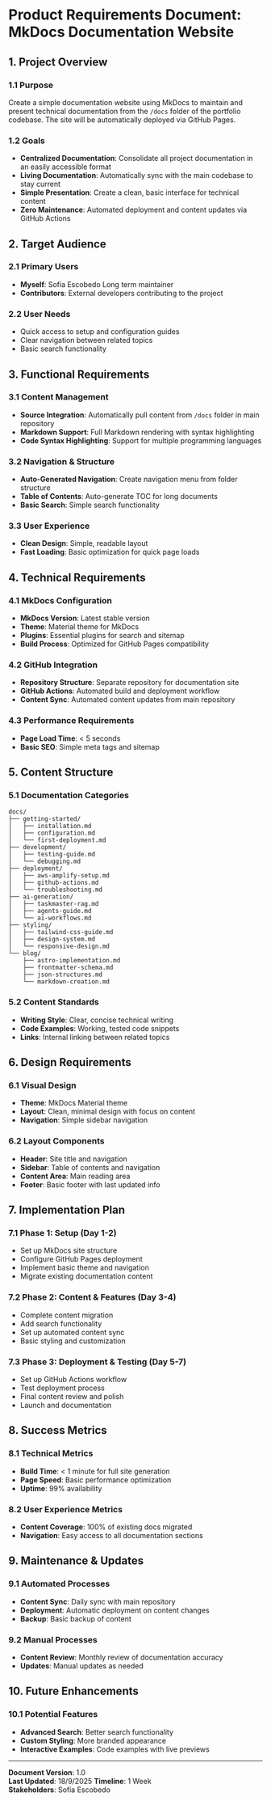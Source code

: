 # Product Requirements Document: MkDocs Documentation Website

## 1. Project Overview

### 1.1 Purpose

Create a simple documentation website using MkDocs to maintain and present technical documentation from the `/docs` folder of the portfolio codebase. The site will be automatically deployed via GitHub Pages.

### 1.2 Goals

- **Centralized Documentation**: Consolidate all project documentation in an easily accessible format
- **Living Documentation**: Automatically sync with the main codebase to stay current
- **Simple Presentation**: Create a clean, basic interface for technical content
- **Zero Maintenance**: Automated deployment and content updates via GitHub Actions

## 2. Target Audience

### 2.1 Primary Users

- **Myself**: Sofia Escobedo Long term maintainer
- **Contributors**: External developers contributing to the project

### 2.2 User Needs

- Quick access to setup and configuration guides
- Clear navigation between related topics
- Basic search functionality

## 3. Functional Requirements

### 3.1 Content Management

- **Source Integration**: Automatically pull content from `/docs` folder in main repository
- **Markdown Support**: Full Markdown rendering with syntax highlighting
- **Code Syntax Highlighting**: Support for multiple programming languages

### 3.2 Navigation & Structure

- **Auto-Generated Navigation**: Create navigation menu from folder structure
- **Table of Contents**: Auto-generate TOC for long documents
- **Basic Search**: Simple search functionality

### 3.3 User Experience

- **Clean Design**: Simple, readable layout
- **Fast Loading**: Basic optimization for quick page loads

## 4. Technical Requirements

### 4.1 MkDocs Configuration

- **MkDocs Version**: Latest stable version
- **Theme**: Material theme for MkDocs
- **Plugins**: Essential plugins for search and sitemap
- **Build Process**: Optimized for GitHub Pages compatibility

### 4.2 GitHub Integration

- **Repository Structure**: Separate repository for documentation site
- **GitHub Actions**: Automated build and deployment workflow
- **Content Sync**: Automated content updates from main repository

### 4.3 Performance Requirements

- **Page Load Time**: < 5 seconds
- **Basic SEO**: Simple meta tags and sitemap

## 5. Content Structure

### 5.1 Documentation Categories

```
docs/
├── getting-started/
│   ├── installation.md
│   ├── configuration.md
│   └── first-deployment.md
├── development/
│   ├── testing-guide.md
│   └── debugging.md
├── deployment/
│   ├── aws-amplify-setup.md
│   ├── github-actions.md
│   └── troubleshooting.md
├── ai-generation/
│   ├── taskmaster-rag.md
│   ├── agents-guide.md
│   └── ai-workflows.md
├── styling/
│   ├── tailwind-css-guide.md
│   ├── design-system.md
│   └── responsive-design.md
└── blog/
    ├── astro-implementation.md
    ├── frontmatter-schema.md
    ├── json-structures.md
    └── markdown-creation.md
```

### 5.2 Content Standards

- **Writing Style**: Clear, concise technical writing
- **Code Examples**: Working, tested code snippets
- **Links**: Internal linking between related topics

## 6. Design Requirements

### 6.1 Visual Design

- **Theme**: MkDocs Material theme
- **Layout**: Clean, minimal design with focus on content
- **Navigation**: Simple sidebar navigation

### 6.2 Layout Components

- **Header**: Site title and navigation
- **Sidebar**: Table of contents and navigation
- **Content Area**: Main reading area
- **Footer**: Basic footer with last updated info

## 7. Implementation Plan

### 7.1 Phase 1: Setup (Day 1-2)

- Set up MkDocs site structure
- Configure GitHub Pages deployment
- Implement basic theme and navigation
- Migrate existing documentation content

### 7.2 Phase 2: Content & Features (Day 3-4)

- Complete content migration
- Add search functionality
- Set up automated content sync
- Basic styling and customization

### 7.3 Phase 3: Deployment & Testing (Day 5-7)

- Set up GitHub Actions workflow
- Test deployment process
- Final content review and polish
- Launch and documentation

## 8. Success Metrics

### 8.1 Technical Metrics

- **Build Time**: < 1 minute for full site generation
- **Page Speed**: Basic performance optimization
- **Uptime**: 99% availability

### 8.2 User Experience Metrics

- **Content Coverage**: 100% of existing docs migrated
- **Navigation**: Easy access to all documentation sections

## 9. Maintenance & Updates

### 9.1 Automated Processes

- **Content Sync**: Daily sync with main repository
- **Deployment**: Automatic deployment on content changes
- **Backup**: Basic backup of content

### 9.2 Manual Processes

- **Content Review**: Monthly review of documentation accuracy
- **Updates**: Manual updates as needed

## 10. Future Enhancements

### 10.1 Potential Features

- **Advanced Search**: Better search functionality
- **Custom Styling**: More branded appearance
- **Interactive Examples**: Code examples with live previews

---

**Document Version**: 1.0  
**Last Updated**: 18/9/2025
**Timeline**: 1 Week  
**Stakeholders**: Sofia Escobedo
